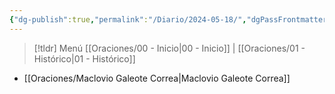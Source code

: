 ```yaml
---
{"dg-publish":true,"permalink":"/Diario/2024-05-18/","dgPassFrontmatter":true,"created":"2024-06-03T06:26:19.505-06:00","updated":"2025-02-19T10:33:08.198-06:00"}
---
```


> [!tldr] Menú 
> [[Oraciones/00 - Inicio\|00 - Inicio]] | [[Oraciones/01 - Histórico\|01 - Histórico]]

- [[Oraciones/Maclovio Galeote Correa\|Maclovio Galeote Correa]]